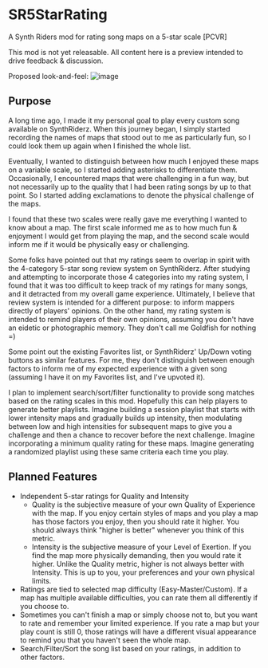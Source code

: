 # SR5StarRating

A Synth Riders mod for rating song maps on a 5-star scale [PCVR]

This mod is not yet releasable.  All content here is a preview intended to drive feedback & discussion.

Proposed look-and-feel:
![image](https://github.com/Goldfish42/SR5StarRating/assets/28934930/b1eda88d-49af-4951-aba0-d52a326766ce)

## Purpose
A long time ago, I made it my personal goal to play every custom song available on SynthRiderz.  When this journey began, I simply started recording the names of maps that stood out to me as particularly fun, so I could look them up again when I finished the whole list.  

Eventually, I wanted to distinguish between how much I enjoyed these maps on a variable scale, so I started adding asterisks to differentiate them.  Occasionally, I encountered maps that were challenging in a fun way, but not necessarily up to the quality that I had been rating songs by up to that point.  So I started adding exclamations to denote the physical challenge of the maps.

I found that these two scales were really gave me everything I wanted to know about a map.  The first scale informed me as to how much fun & enjoyment I would get from playing the map, and the second scale would inform me if it would be physically easy or challenging.

Some folks have pointed out that my ratings seem to overlap in spirit with the 4-category 5-star song review system on SynthRiderz.  After studying and attempting to incorporate those 4 categories into my rating system, I found that it was too difficult to keep track of my ratings for many songs, and it detracted from my overall game experience.  Ultimately, I believe that review system is intended for a different purpose: to inform mappers directly of players' opinions.  On the other hand, my rating system is intended to remind players of their own opinions, assuming you don't have an eidetic or photographic memory.  They don't call me Goldfish for nothing =)

Some point out the existing Favorites list, or SynthRiderz' Up/Down voting buttons as similar features.  For me, they don't distinguish between enough factors to inform me of my expected experience with a given song (assuming I have it on my Favorites list, and I've upvoted it).

I plan to implement search/sort/filter functionality to provide song matches based on the rating scales in this mod.  Hopefully this can help players to generate better playlists.  Imagine building a session playlist that starts with lower intensity maps and gradually builds up intensity, then modulating between low and high intensities for subsequent maps to give you a challenge and then a chance to recover before the next challenge.  Imagine incorporating a minimum quality rating for these maps.  Imagine generating a randomized playlist using these same criteria each time you play.

## Planned Features
* Independent 5-star ratings for Quality and Intensity
  * Quality is the subjective measure of your own Quality of Experience with the map.  If you enjoy certain styles of maps and you play a map has those factors you enjoy, then you should rate it higher.  You should always think "higher is better" whenever you think of this metric.
  * Intensity is the subjective measure of your Level of Exertion.  If you find the map more physically demanding, then you would rate it higher.  Unlike the Quality metric, higher is not always better with Intensity.  This is up to you, your preferences and your own physical limits.
* Ratings are tied to selected map difficulty (Easy-Master/Custom).  If a map has multiple available difficulties, you can rate them all differently if you choose to.
* Sometimes you can't finish a map or simply choose not to, but you want to rate and remember your limited experience.  If you rate a map but your play count is still 0, those ratings will have a different visual appearance to remind you that you haven't seen the whole map.
* Search/Filter/Sort the song list based on your ratings, in addition to other factors.

